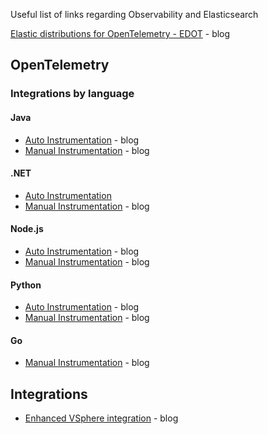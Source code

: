 Useful list of links regarding Observability and Elasticsearch

[Elastic distributions for OpenTelemetry - EDOT](https://www.elastic.co/observability-labs/blog/elastic-distributions-opentelemetry) - blog

## OpenTelemetry

### Integrations by language

#### Java
* [Auto Instrumentation](https://www.elastic.co/observability-labs/blog/auto-instrumentation-java-applications-opentelemetry) - blog
* [Manual Instrumentation](https://www.elastic.co/observability-labs/blog/manual-instrumentation-java-apps-opentelemetry) - blog

#### .NET
* [Auto Instrumentation](https://www.elastic.co/observability-labs/blog/auto-instrumentation-net-applications-opentelemetry)
* [Manual Instrumentation](https://www.elastic.co/observability-labs/blog/manual-instrumentation-net-apps-opentelemetry) - blog

#### Node.js
* [Auto Instrumentation](https://www.elastic.co/observability-labs/blog/auto-instrument-nodejs-apps-opentelemetry) - blog 
* [Manual Instrumentation](https://www.elastic.co/observability-labs/blog/manual-instrumentation-nodejs-apps-opentelemetry) - blog

#### Python
* [Auto Instrumentation](https://www.elastic.co/observability-labs/blog/auto-instrumentation-python-applications-opentelemetry) - blog
* [Manual Instrumentation](https://www.elastic.co/observability-labs/blog/manual-instrumentation-python-apps-opentelemetry) - blog

#### Go
* [Manual Instrumentation](https://www.elastic.co/observability-labs/blog/manual-instrumentation-apps-opentelemetry) - blog

## Integrations
* [Enhanced VSphere integration](https://www.elastic.co/observability-labs/blog/supercharge-your-vsphere-monitoring-with-enhanced-vsphere-integration) - blog


